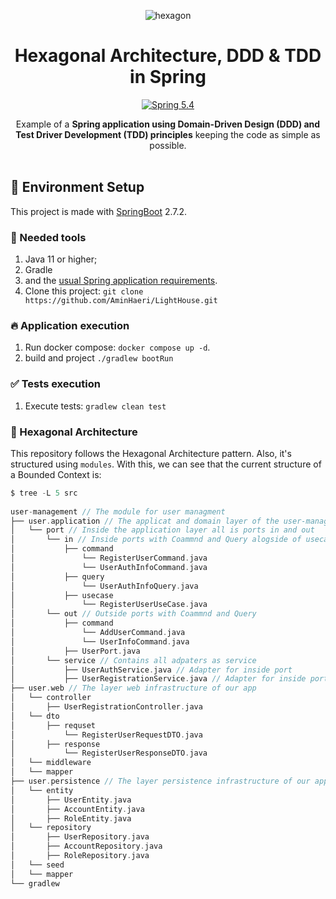 <!--suppress HtmlDeprecatedAttribute -->
<p align="center">
    <img src="public/assets/hexagon.jpg" alt="hexagon">
</p>

<h1 align="center">
  Hexagonal Architecture, DDD & TDD in Spring
</h1>

<p align="center">
    <a href="#"><img src="https://img.shields.io/badge/Spring-5.4-purple.svg?style=flat-square&logo=Spring" alt="Spring 5.4"/></a>
</p>

<p align="center">
   Example of a <strong>Spring application using Domain-Driven Design (DDD) and <br /> 
   Test Driver Development (TDD) principles</strong> keeping the code as simple as possible.
  <br />
  <br />
</p>

## 🚀 Environment Setup

This project is made with [SpringBoot][1] 2.7.2.

### 🐳 Needed tools

1. Java 11 or higher;
2. Gradle
3. and the [usual Spring application requirements][2].
6. Clone this project: `git clone https://github.com/AminHaeri/LightHouse.git`

### 🔥 Application execution

1. Run docker compose: `docker compose up -d`.
2. build and project `./gradlew bootRun`

### ✅ Tests execution

1. Execute tests: `gradlew clean test`

### 🎯 Hexagonal Architecture

This repository follows the Hexagonal Architecture pattern. Also, it's structured using `modules`.
With this, we can see that the current structure of a Bounded Context is:

```scala
$ tree -L 5 src
    
user-management // The module for user managment
├── user.application // The applicat and domain layer of the user-managment module
│   └── port // Inside the application layer all is ports in and out
│       └── in // Inside ports with Coammnd and Query alogside of usecases
│           ├── command
│               └── RegisterUserCommand.java
│               └── UserAuthInfoCommand.java
│           ├── query
│               └── UserAuthInfoQuery.java
│           ├── usecase
│               └── RegisterUserUseCase.java
│       └── out // Outside ports with Coammnd and Query
│           ├── command
│               └── AddUserCommand.java
│               └── UserInfoCommand.java
│           ├── UserPort.java
│       └── service // Contains all adpaters as service
│           ├── UserAuthService.java // Adapter for inside port
│           ├── UserRegistrationService.java // Adapter for inside port usecase
├── user.web // The layer web infrastructure of our app
│   └── controller
│       ├── UserRegistrationController.java
│   └── dto
│       ├── requset
│           └── RegisterUserRequestDTO.java
│       ├── response
│           └── RegisterUserResponseDTO.java
│   └── middleware
│   └── mapper
├── user.persistence // The layer persistence infrastructure of our app
│   └── entity
│       ├── UserEntity.java
│       ├── AccountEntity.java
│       ├── RoleEntity.java
│   └── repository
│       ├── UserRepository.java
│       ├── AccountRepository.java
│       ├── RoleRepository.java
│   └── seed
│   └── mapper
└── gradlew
```

[1]: https://docs.spring.io/spring-boot/docs/2.7.2/reference/html/

[2]: https://docs.spring.io/spring-boot/docs/2.0.0.RELEASE/reference/html/getting-started-system-requirements.html

[3]: https://Spring.com/doc/5.4/setup/web_server_configuration.html